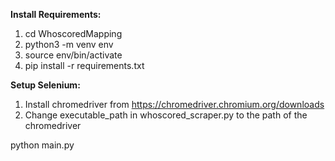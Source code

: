 **Install Requirements:**
1. cd WhoscoredMapping
2. python3 -m venv env
3. source env/bin/activate
4. pip install -r requirements.txt

**Setup Selenium:**
1. Install chromedriver from https://chromedriver.chromium.org/downloads
2. Change executable_path in whoscored_scraper.py to the path of the chromedriver

python main.py